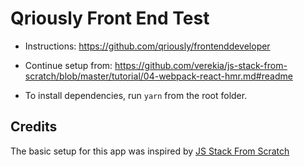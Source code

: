 # Qriously Front End Test

* Instructions: https://github.com/qriously/frontenddeveloper
* Continue setup from: https://github.com/verekia/js-stack-from-scratch/blob/master/tutorial/04-webpack-react-hmr.md#readme

* To install dependencies, run `yarn` from the root folder.

## Credits

The basic setup for this app was inspired by [JS Stack From Scratch](https://github.com/verekia/js-stack-from-scratch)